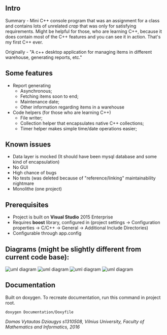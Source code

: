 ## Intro
Summary - Mini C++ console program that was an assignment for a class and contains lots of unrelated *crap* that was only for satisfying requirements.
Might be helpful for those, who are learning C++, because it does contain most of the C++ features and you can see it in action. That's my first C++ ever.

Originally - "A c++ desktop application for managing items in different warehouse, generating reports, etc."

## Some features
- Report generating
	- Asynchronous;
	- Fetching items soon to end;
	- Maintenance date;
	- Other information regarding items in a warehouse
- Code helpers (for those who are learning C++)
	- File writer;
	- Collection helper that encapsulates native C++ collections;
	- Timer helper makes simple time/date operations easier;
	
## Known issues
- Data layer is mocked (It should have been mysql database and some kind of encapsulation)
- No GUI
- High chance of bugs
- No tests (was deleted because of "reference/linking" maintainability nightmare
- Monolithe (one project)

## Prerequisites
- Project is built on **Visual Studio** 2015 Enterprise
- Requires **boost** library, configured in (project settings -> Configuration properties -> C/C++ -> General -> Additional Include Directories)
- Configurable through app.config

## Diagrams (might be slightly different from current code base):
![uml diagram](/../master/C++/UML.png)
![uml diagram](/../master/C++/GenerateReport_ActivityDiagram.png)
![uml diagram](/../master/C++/GenerateReport_SequenceDiagram.png)
![uml diagram](/../master/C++/UseCase.png)

## Documentation
Built on doxygen.
To recreate documentation, run this command in project root.
```
doxygen Documentation/Doxyfile
```

*Domas Vytautas Dziaugys s1310508, Vilnius University, Faculty of Mathematics and Informatics, 2016*

